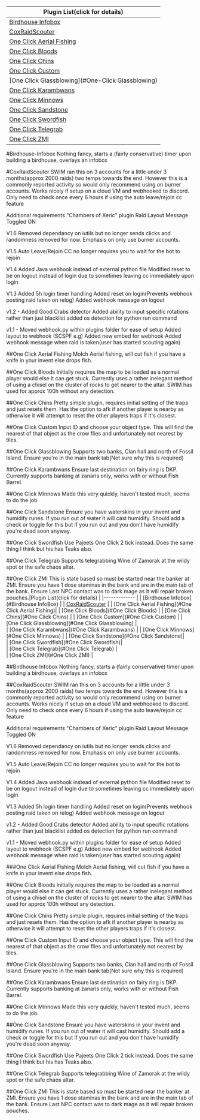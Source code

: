 |Plugin List(click for details) |
|------------- |
| [Birdhouse Infobox](#Birdhouse-InfoBox) | 
| [CoxRaidScouter](#CoxRaidScouter)  | 
| [One Click Aerial Fishing](#One-Click-Aerial-Fishing)| 
| [One Click Bloods](#One-Click-Bloods) | 
| [One Click Chins](#One-Click-Chins) | 
| [One Click Custom](#One-Click-Custom) | 
| [One Click Glassblowing](#One-Click Glassblowing) |  
| [One Click Karambwans](#One-Click-Karambwans) | 
| [One Click Minnows](#One-Click-Minnows)  | 
| [One Click Sandstone](#One-Click-Sandstone)|  
| [One Click Swordfish](#One-Click-Swordfish)|   
| [One Click Telegrab](#One-Click-Telegrab) |  
| [One Click ZMI](#One-Click-ZMI) |   

#Birdhouse-Infobox
Nothing fancy, starts a (fairly conservative) timer upon building a birdhouse, overlays an infobox

#CoxRaidScouter
SWIM ran this on 3 accounts for a little under 3 months(approx 2000 raids) two temps towards the end. However this is a commonly reported activity so would only recommend using on burner accounts. Works nicely if setup on a cloud VM and webhooked to discord. Only need to check once every 6 hours if using the auto leave/rejoin cc feature


Additional requirements
"Chambers of Xeric" plugin Raid Layout Message Toggled ON

V1.6
Removed dependancy on iutils but no longer sends clicks and randomness removed for now. Emphasis on only use burner accounts.

V1.5
Auto Leave/Rejoin CC no longer requires you to wait for the bot to rejoin

V1.4
Added Java webhook instead of external python file
Modified reset to be on logout instead of login due to sometimes leaving cc immediately upon login

V1.3
Added 5h login timer handling
Added reset on login(Prevents webhook posting raid taken on relog)
Added webhook message on logout

v1.2 -
Added Good Crabs detector
Added ability to input specific rotations rather than just blacklist
added os detection for python run command

v1.1 -
Moved webhook.py within plugins folder for ease of setup
Added layout to webhook (SCSPF e.g)
Added new embed for webhook
Added webhook message when raid is taken(user has started scouting again)

##One Click Aerial Fishing
Molch Aerial fishing, will cut fish if you have a knife in your invent else drops fish.

##One Click Bloods
Initially requires the map to be loaded as a normal player would else it can get stuck. Currently uses a rather inelegant method of using a chisel on the cluster of rocks to get nearer to the altar. SWIM has used for approx 100h without any detection.

##One Click Chins
Pretty simple plugin, requires initial setting of the traps and just resets them. Has the option to afk if another player is nearby as otherwise it will attempt to reset the other players traps if it's closest.

##One Click Custom
Input ID and choose your object type. This will find the nearest of that object as the crow flies and unfortunately not nearest by tiles.

##One Click Glassblowing
Supports two banks, Clan hall and north of Fossil Island. Ensure you're in the main bank tab(Not sure why this is required)

##One Click Karambwans
Ensure last destination on fairy ring is DKP. Currently supports banking at zanaris only, works with or without Fish Barrel.

##One Click Minnows
Made this very quickly, haven't tested much, seems to do the job.

##One Click Sandstone
Ensure you have waterskins in your invent and humidify runes. If you run out of water it will cast humidify. Should add a check or toggle for this but if you run out and you don't have humidify you're dead soon anyway.

##One Click Swordfish
Use Pajeets One Click 2 tick instead. Does the same thing I think but his has Teaks also.

##One Click Telegrab
Supports telegrabbing Wine of Zamorak at the wildy spot or the safe chaos altar.

##One Click ZMI
This is state based so must be started near the banker at ZMI. Ensure you have 1 dose staminas in the bank and are in the main tab of the bank. Ensure Last NPC contact was to dark mage as it will repair broken pouches.|Plugin List(click for details) |
|------------- |
| [Birdhouse Infobox](#Birdhouse InfoBox) | 
| [CoxRaidScouter](#CoxRaidScouter)  | 
| [One Click Aerial Fishing](#One Click Aerial Fishing)| 
| [One Click Bloods](#One Click Bloods) | 
| [One Click Chins](#One Click Chins) | 
| [One Click Custom](#One Click Custom) | 
| [One Click Glassblowing](#One Click Glassblowing) |  
| [One Click Karambwans](#One Click Karambwans) | 
| [One Click Minnows](#One Click Minnows)  | 
| [One Click Sandstone](#One Click Sandstone)|  
| [One Click Swordfish](#One Click Swordfish)|   
| [One Click Telegrab](#One Click Telegrab) |  
| [One Click ZMI](#One Click ZMI) |   

##Birdhouse Infobox
Nothing fancy, starts a (fairly conservative) timer upon building a birdhouse, overlays an infobox

##CoxRaidScouter
SWIM ran this on 3 accounts for a little under 3 months(approx 2000 raids) two temps towards the end. However this is a commonly reported activity so would only recommend using on burner accounts. Works nicely if setup on a cloud VM and webhooked to discord. Only need to check once every 6 hours if using the auto leave/rejoin cc feature


Additional requirements
"Chambers of Xeric" plugin Raid Layout Message Toggled ON

V1.6
Removed dependancy on iutils but no longer sends clicks and randomness removed for now. Emphasis on only use burner accounts.

V1.5
Auto Leave/Rejoin CC no longer requires you to wait for the bot to rejoin

V1.4
Added Java webhook instead of external python file
Modified reset to be on logout instead of login due to sometimes leaving cc immediately upon login

V1.3
Added 5h login timer handling
Added reset on login(Prevents webhook posting raid taken on relog)
Added webhook message on logout

v1.2 -
Added Good Crabs detector
Added ability to input specific rotations rather than just blacklist
added os detection for python run command

v1.1 -
Moved webhook.py within plugins folder for ease of setup
Added layout to webhook (SCSPF e.g)
Added new embed for webhook
Added webhook message when raid is taken(user has started scouting again)

###One Click Aerial Fishing
Molch Aerial fishing, will cut fish if you have a knife in your invent else drops fish.

##One Click Bloods
Initially requires the map to be loaded as a normal player would else it can get stuck. Currently uses a rather inelegant method of using a chisel on the cluster of rocks to get nearer to the altar. SWIM has used for approx 100h without any detection.

##One Click Chins
Pretty simple plugin, requires initial setting of the traps and just resets them. Has the option to afk if another player is nearby as otherwise it will attempt to reset the other players traps if it's closest.

##One Click Custom
Input ID and choose your object type. This will find the nearest of that object as the crow flies and unfortunately not nearest by tiles.

##One Click Glassblowing
Supports two banks, Clan hall and north of Fossil Island. Ensure you're in the main bank tab(Not sure why this is required)

##One Click Karambwans
Ensure last destination on fairy ring is DKP. Currently supports banking at zanaris only, works with or without Fish Barrel.

##One Click Minnows
Made this very quickly, haven't tested much, seems to do the job.

##One Click Sandstone
Ensure you have waterskins in your invent and humidify runes. If you run out of water it will cast humidify. Should add a check or toggle for this but if you run out and you don't have humidify you're dead soon anyway.

##One Click Swordfish
Use Pajeets One Click 2 tick instead. Does the same thing I think but his has Teaks also.

##One Click Telegrab
Supports telegrabbing Wine of Zamorak at the wildy spot or the safe chaos altar.

##One Click ZMI
This is state based so must be started near the banker at ZMI. Ensure you have 1 dose staminas in the bank and are in the main tab of the bank. Ensure Last NPC contact was to dark mage as it will repair broken pouches.